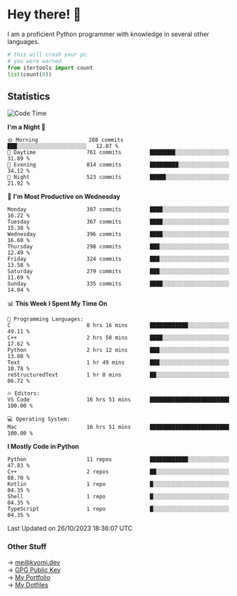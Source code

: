 # Hey there! 👋

I am a proficient Python programmer with knowledge in several other languages.

```py
# this will crash your pc.
# you were warned.
from itertools import count
list(count(0))
```

## Statistics
<!--START_SECTION:waka-->
![Code Time](http://img.shields.io/badge/Code%20Time-518%20hrs%2038%20mins-blue)

**I'm a Night 🦉** 

```text
🌞 Morning                288 commits         ███░░░░░░░░░░░░░░░░░░░░░░   12.07 % 
🌆 Daytime                761 commits         ████████░░░░░░░░░░░░░░░░░   31.89 % 
🌃 Evening                814 commits         █████████░░░░░░░░░░░░░░░░   34.12 % 
🌙 Night                  523 commits         █████░░░░░░░░░░░░░░░░░░░░   21.92 % 
```
📅 **I'm Most Productive on Wednesday** 

```text
Monday                   387 commits         ████░░░░░░░░░░░░░░░░░░░░░   16.22 % 
Tuesday                  367 commits         ████░░░░░░░░░░░░░░░░░░░░░   15.38 % 
Wednesday                396 commits         ████░░░░░░░░░░░░░░░░░░░░░   16.60 % 
Thursday                 298 commits         ███░░░░░░░░░░░░░░░░░░░░░░   12.49 % 
Friday                   324 commits         ███░░░░░░░░░░░░░░░░░░░░░░   13.58 % 
Saturday                 279 commits         ███░░░░░░░░░░░░░░░░░░░░░░   11.69 % 
Sunday                   335 commits         ████░░░░░░░░░░░░░░░░░░░░░   14.04 % 
```


📊 **This Week I Spent My Time On** 

```text
💬 Programming Languages: 
C                        8 hrs 16 mins       ████████████░░░░░░░░░░░░░   49.11 % 
C++                      2 hrs 58 mins       ████░░░░░░░░░░░░░░░░░░░░░   17.62 % 
Python                   2 hrs 12 mins       ███░░░░░░░░░░░░░░░░░░░░░░   13.08 % 
Text                     1 hr 49 mins        ███░░░░░░░░░░░░░░░░░░░░░░   10.78 % 
reStructuredText         1 hr 8 mins         ██░░░░░░░░░░░░░░░░░░░░░░░   06.72 % 

🔥 Editors: 
VS Code                  16 hrs 51 mins      █████████████████████████   100.00 % 

💻 Operating System: 
Mac                      16 hrs 51 mins      █████████████████████████   100.00 % 
```

**I Mostly Code in Python** 

```text
Python                   11 repos            ████████████░░░░░░░░░░░░░   47.83 % 
C++                      2 repos             ██░░░░░░░░░░░░░░░░░░░░░░░   08.70 % 
Kotlin                   1 repo              █░░░░░░░░░░░░░░░░░░░░░░░░   04.35 % 
Shell                    1 repo              █░░░░░░░░░░░░░░░░░░░░░░░░   04.35 % 
TypeScript               1 repo              █░░░░░░░░░░░░░░░░░░░░░░░░   04.35 % 
```




 Last Updated on 26/10/2023 18:36:07 UTC
<!--END_SECTION:waka-->

### Other Stuff

→ [me@kyomi.dev](mailto:me@kyomi.dev)\
→ [GPG Public Key](https://github.com/bitterteriyaki.gpg)\
→ [My Portfolio](https://kyomi.dev)\
→ [My Dotfiles](https://github.com/bitterteriyaki/dotfiles)
